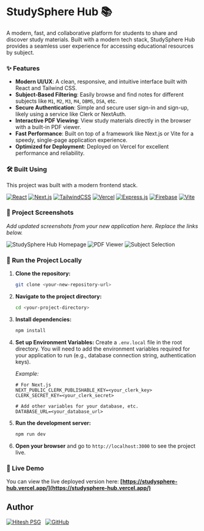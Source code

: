# StudySphere Hub 📚

A modern, fast, and collaborative platform for students to share and discover study materials. Built with a modern tech stack, StudySphere Hub provides a seamless user experience for accessing educational resources by subject.

### ✨ Features

-   **Modern UI/UX**: A clean, responsive, and intuitive interface built with React and Tailwind CSS.
-   **Subject-Based Filtering**: Easily browse and find notes for different subjects like `M1`, `M2`, `M3`, `M4`, `DBMS`, `DSA`, etc.
-   **Secure Authentication**: Simple and secure user sign-in and sign-up, likely using a service like Clerk or NextAuth.
-   **Interactive PDF Viewing**: View study materials directly in the browser with a built-in PDF viewer.
-   **Fast Performance**: Built on top of a framework like Next.js or Vite for a speedy, single-page application experience.
-   **Optimized for Deployment**: Deployed on Vercel for excellent performance and reliability.

### 🛠️ Built Using

This project was built with a modern frontend stack.

[![React](https://img.shields.io/badge/react-%2320232a.svg?&style=for-the-badge&logo=react&logoColor=%2361DAFB)](https://reactjs.org/)
[![Next.js](https://img.shields.io/badge/Next.js-000000.svg?style=for-the-badge&logo=nextdotjs&logoColor=white)](https://nextjs.org/)
[![TailwindCSS](https://img.shields.io/badge/tailwindcss-%2338B2AC.svg?style=for-the-badge&logo=tailwind-css&logoColor=white)](https://tailwindcss.com/)
[![Vercel](https://img.shields.io/badge/Vercel-000000.svg?style=for-the-badge&logo=vercel&logoColor=white)](https://vercel.com/)
[![Express.js](https://img.shields.io/badge/express.js-%23404d59.svg?style=for-the-badge&logo=express&logoColor=white)](https://expressjs.com/)
[![Firebase](https://img.shields.io/badge/firebase-%23039BE5.svg?style=for-the-badge&logo=firebase&logoColor=white)](https://firebase.google.com/)
[![Vite](https://img.shields.io/badge/vite-%23646CFF.svg?style=for-the-badge&logo=vite&logoColor=white)](https://vitejs.dev/)
<!-- Add other badges if you used them, e.g., for your database or auth provider -->
<!-- Example: [![Clerk](https://img.shields.io/badge/Clerk-6C47FF.svg?style=for-the-badge&logo=clerk&logoColor=white)](https://clerk.com/) -->


### 📸 Project Screenshots

_Add updated screenshots from your new application here. Replace the links below._

![StudySphere Hub Homepage]([https://link-to-your-screenshot-1.png](https://github.com/Hitesh-PSG/StudySphere/blob/main/FRONTEND/src/assets/Screenshot%202025-06-18%20195544.png))
![PDF Viewer](https://link-to-your-screenshot-2.png)
![Subject Selection](https://link-to-your-screenshot-3.png)


### 🚀 Run the Project Locally

1.  **Clone the repository:**
    ```bash
    git clone <your-new-repository-url>
    ```
2.  **Navigate to the project directory:**
    ```bash
    cd <your-project-directory>
    ```
3.  **Install dependencies:**
    ```bash
    npm install
    ```
4.  **Set up Environment Variables:**
    Create a `.env.local` file in the root directory. You will need to add the environment variables required for your application to run (e.g., database connection string, authentication keys).

    *Example:*
    ```env
    # For Next.js
    NEXT_PUBLIC_CLERK_PUBLISHABLE_KEY=<your_clerk_key>
    CLERK_SECRET_KEY=<your_clerk_secret>

    # Add other variables for your database, etc.
    DATABASE_URL=<your_database_url>
    ```

5.  **Run the development server:**
    ```bash
    npm run dev
    ```
6.  **Open your browser** and go to `http://localhost:3000` to see the project live.

### 🔗 Live Demo

You can view the live deployed version here: **[https://studysphere-hub.vercel.app/](https://studysphere-hub.vercel.app/)**


## Author

[![Hitesh PSG](https://img.shields.io/badge/Hitesh_PSG-%230077B5.svg?style=for-the-badge&logo=linkedin&logoColor=white)](https://www.linkedin.com/in/hitesh-p-aa55662a3)
 
[![GitHub](https://img.shields.io/badge/GitHub-181717.svg?style=for-the-badge&logo=github&logoColor=white)](https://github.com/Hitesh-PSG)

